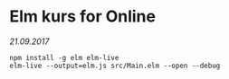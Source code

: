 # Elm kurs for Online

_21.09.2017_

```
npm install -g elm elm-live
elm-live --output=elm.js src/Main.elm --open --debug
```
